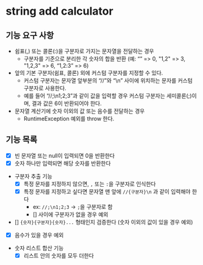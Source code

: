 # string add calculator
## 기능 요구 사항
- 쉼표(,) 또는 콜론(:)을 구분자로 가지는 문자열을 전달하는 경우 
  - 구분자를 기준으로 분리한 각 숫자의 합을 반환 (예: “” => 0, "1,2" => 3, "1,2,3" => 6, “1,2:3” => 6)
- 앞의 기본 구분자(쉼표, 콜론) 외에 커스텀 구분자를 지정할 수 있다. 
  - 커스텀 구분자는 문자열 앞부분의 “//”와 “\n” 사이에 위치하는 문자를 커스텀 구분자로 사용한다. 
  - 예를 들어 “//;\n1;2;3”과 같이 값을 입력할 경우 커스텀 구분자는 세미콜론(;)이며, 결과 값은 6이 반환되어야 한다.
- 문자열 계산기에 숫자 이외의 값 또는 음수를 전달하는 경우 
  - RuntimeException 예외를 throw 한다.

## 기능 목록
- [x] 빈 문자열 또는 null이 입력되면 0을 반환한다
- [x] 숫자 하나만 입력되면 해당 숫자를 반환한다
- 구분자 추출 기능 
  - [x] 특정 문자를 지정하지 않으면, `,` 또는 `:`을 구분자로 인식한다
  - [x] 특정 문자를 지정하고 싶다면 문자열 맨 앞에 `//{구분자}\n` 과 같이 입력해야 한다 
    - ex: `//;\n1;2;3` → `;`을 구분자로 함 
    - [] 사이에 구분자가 없을 경우 예외
- [] `{숫자}{구분자}{숫자}...` 형태인지 검증한다 (숫자 이외의 값이 있을 경우 예외)
- [x] 음수가 있을 경우 예외 
- 숫자 리스트 합산 기능 
  - [x] 리스트 안의 숫자를 모두 더한다 